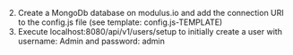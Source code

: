 




2. Create a MongoDb database on modulus.io and add the connection URI to the config.js file (see template: config.js-TEMPLATE) 
3. Execute localhost:8080/api/v1/users/setup to initially create a user with username: Admin and password: admin